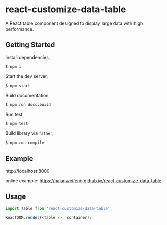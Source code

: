 # react-customize-data-table

A React table component designed to display large data with high performance.

## Getting Started

Install dependencies,

```bash
$ npm i
```

Start the dev server,

```bash
$ npm start
```

Build documentation,

```bash
$ npm run docs:build
```

Run test,

```bash
$ npm test
```

Build library via `father`,

```bash
$ npm run compile
```

## Example

http://localhost:8000

online example: https://haianweifeng.github.io/react-customize-data-table

## Usage

```js
import Table from 'react-customize-data-table';

ReactDOM.render(<Table />, container);
```
